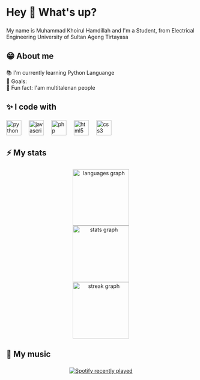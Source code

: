 <h1 align="left">Hey 👋 What's up?</h1>

###

<p align="left">My name is Muhammad Khoirul Hamdillah and I'm a Student, from Electrical Engineering University of Sultan Ageng Tirtayasa</p>

###

<h2 align="left">😁 About me</h2>

###

<p align="left">📚 I'm currently learning Python Languange<br>🎯 Goals: <br>🎲 Fun fact: I'am multitalenan people</p>

###

<h2 align="left">✨ I code with</h2>

###

<div align="left">
  <img src="https://cdn.jsdelivr.net/gh/devicons/devicon/icons/python/python-original.svg" height="40" alt="python logo"  />
  <img width="12" />
  <img src="https://cdn.simpleicons.org/javascript/F7DF1E" height="40" alt="javascript logo"  />
  <img width="12" />
  <img src="https://cdn.jsdelivr.net/gh/devicons/devicon/icons/php/php-original.svg" height="40" alt="php logo"  />
  <img width="12" />
  <img src="https://cdn.jsdelivr.net/gh/devicons/devicon/icons/html5/html5-original.svg" height="40" alt="html5 logo"  />
  <img width="12" />
  <img src="https://cdn.jsdelivr.net/gh/devicons/devicon/icons/css3/css3-original.svg" height="40" alt="css3 logo"  />
</div>

###

<h2 align="left">⚡ My stats</h2>

###

<div align="center">
  <img src="https://github-readme-stats.vercel.app/api/top-langs?username=Khoirul-Hamdillah&locale=en&hide_title=false&layout=compact&card_width=320&langs_count=5&theme=dracula&hide_border=false&order=2" height="150" alt="languages graph" /> <br>
  <img src="https://github-readme-stats.vercel.app/api?username=Khoirul-Hamdillah&hide_title=false&hide_rank=false&show_icons=true&include_all_commits=true&count_private=true&disable_animations=false&theme=dracula&locale=en&hide_border=false&order=1" height="150" alt="stats graph" /> <br>
  <img src="https://streak-stats.demolab.com?user=Khoirul-Hamdillah&locale=en&mode=daily&theme=dracula&hide_border=false&border_radius=5&order=3" height="150" alt="streak graph"  />
</div>

###

<h2 align="left">🎵 My music</h2>

###

<div align="center">
  <a href="https://open.spotify.com/user/31kqo5xnpxeygv66ww2ss6atuixm">
    <img src="https://spotify-recently-played-readme.vercel.app/api?user=31kqo5xnpxeygv66ww2ss6atuixm&count=5" alt="Spotify recently played"  />
  </a>
</div>

###
